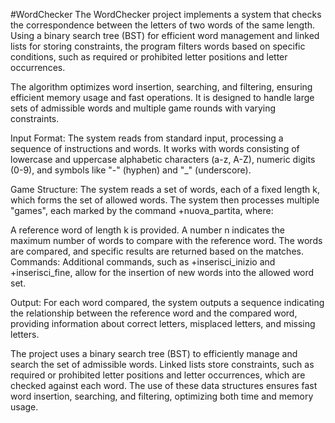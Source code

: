 #WordChecker
The WordChecker project implements a system that checks the correspondence between the letters of two words of the same length. Using a binary search tree (BST) for efficient word management and linked lists for storing constraints, the program filters words based on specific conditions, such as required or prohibited letter positions and letter occurrences.

The algorithm optimizes word insertion, searching, and filtering, ensuring efficient memory usage and fast operations. It is designed to handle large sets of admissible words and multiple game rounds with varying constraints.





Input Format: The system reads from standard input, processing a sequence of instructions and words. 
It works with words consisting of lowercase and uppercase alphabetic characters (a-z, A-Z), numeric digits (0-9), and symbols like "-" (hyphen) and "_" (underscore).

Game Structure: The system reads a set of words, each of a fixed length k, which forms the set of allowed words. 
The system then processes multiple "games", each marked by the command +nuova_partita, where:

A reference word of length k is provided.
A number n indicates the maximum number of words to compare with the reference word.
The words are compared, and specific results are returned based on the matches.
Commands: Additional commands, such as +inserisci_inizio and +inserisci_fine, allow for the insertion of new words into the allowed word set.

Output: For each word compared, the system outputs a sequence indicating the relationship between the reference word and the compared word, 
providing information about correct letters, misplaced letters, and missing letters.


The project uses a binary search tree (BST) to efficiently manage and search the set of admissible words. 
Linked lists store constraints, such as required or prohibited letter positions and letter occurrences, which are checked against each word. 
The use of these data structures ensures fast word insertion, searching, and filtering, optimizing both time and memory usage.
